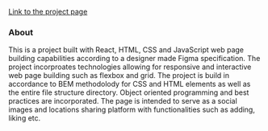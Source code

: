 [Link to the project page](https://benyossef27.github.io/around-react/)

### About

This is a project built with React, HTML, CSS and JavaScript web page building capabilities according to a designer made Figma specification. The project incorproates technologies allowing for responsive and interactive web page building such as flexbox and grid. The project is build in accordance to BEM methodolody for CSS and HTML elements as well as the entire file structure directory. Object oriented programming and best practices are incorporated. The page is intended to serve as a social images and locations sharing platform with functionalities such as adding, liking etc.
